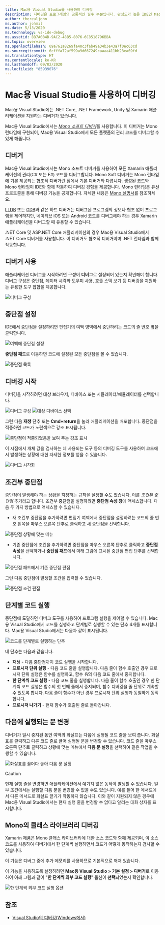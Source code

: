 ```yaml
---
title: Mac용 Visual Studio를 사용하여 디버깅
description: 디버깅은 프로그래밍의 공통적인 필수 부분입니다. 완성도가 높은 IDE인 Mac용 Visual Studio에는 편리한 디버깅을 위한 전체 기능 모음이 포함되어 있습니다. 이 문서에서는 Mac용 Visual Studio에서 안전한 디버깅부터 데이터 시각화까지 디버깅의 잠재력을 완전히 활용하는 방법을 설명합니다.
author: therealjohn
ms.author: johmil
ms.date: 5/13/2020
ms.technology: vs-ide-debug
ms.assetid: BB7A084D-9AC2-48B5-8076-6C8518796BBA
ms.topic: overview
ms.openlocfilehash: 09a761a8269fa40c3fab49a34b3e43a7f0ec63cd
ms.sourcegitcommit: 6cfffa72af599a9d667249caaaa411bb28ea69fd
ms.translationtype: HT
ms.contentlocale: ko-KR
ms.lasthandoff: 09/02/2020
ms.locfileid: "85939076"
---
```

# <a name="debugging-with-visual-studio-for-mac"></a>Mac용 Visual Studio를 사용하여 디버깅

Mac용 Visual Studio에는 .NET Core, .NET Framework, Unity 및 Xamarin 애플리케이션을 지원하는 디버거가 있습니다.

Mac용 Visual Studio에서는 [*Mono 소프트 디버거*](https://www.mono-project.com/docs/advanced/runtime/docs/soft-debugger/)를 사용합니다. 이 디버거는 Mono 런타임에 구현되어, Mac용 Visual Studio에서 모든 플랫폼의 관리 코드를 디버그할 수 있게 해줍니다.

## <a name="the-debugger"></a>디버거

Mac용 Visual Studio에서는 Mono 소프트 디버거를 사용하여 모든 Xamarin 애플리케이션의 관리(C# 또는 F#) 코드를 디버그합니다. Mono Soft 디버거는 Mono 런타임에 기본 제공되는 협조적 디버거란 점에서 기본 디버거와 다릅니다. 생성된 코드와 Mono 런타임이 IDE와 함께 작동하여 디버깅 경험을 제공합니다. Mono 런타임은 유선 프로토콜을 통해 디버깅 기능을 공개합니다. 자세한 내용은 [Mono 설명서](https://www.mono-project.com/docs/advanced/runtime/docs/soft-debugger-wire-format/)를 참조하세요.

[LLDB]( http://lldb.llvm.org/index.html) 또는 [GDB]( https://www.gnu.org/software/gdb/)와 같은 하드 디버거는 디버그된 프로그램의 정보나 협조 없이 프로그램을 제어하지만, 네이티브 iOS 또는 Android 코드를 디버그해야 하는 경우 Xamarin 애플리케이션을 디버그할 때 유용할 수 있습니다.

.NET Core 및 ASP.NET Core 애플리케이션의 경우 Mac용 Visual Studio에서 .NET Core 디버거를 사용합니다. 이 디버거도 협조적 디버거이며 .NET 런타임과 함께 작동합니다.

## <a name="using-the-debugger"></a>디버거 사용

애플리케이션 디버그를 시작하려면 구성이 **디버그**로 설정되어 있는지 확인해야 합니다. 디버그 구성은 중단점, 데이터 시각화 도우미 사용, 호출 스택 보기 등 디버깅을 지원하는 유용한 도구 집합을 제공합니다.

![디버그 구성](media/debugging-image_0.png)

## <a name="setting-a-breakpoint"></a>중단점 설정

IDE에서 중단점을 설정하려면 편집기의 여백 영역에서 중단하려는 코드의 줄 번호 옆을 클릭합니다.

![여백에 중단점 설정](media/debugging-image0.png)

**중단점 패드**로 이동하면 코드에 설정된 모든 중단점을 볼 수 있습니다.

![중단점 목록](media/debugging-image0a.png)

## <a name="start-debugging"></a>디버깅 시작

디버깅을 시작하려면 대상 브라우저, 디바이스 또는 시뮬레이터/에뮬레이터를 선택합니다.

![디버그 구성](media/debugging-image_0.png)
![대상 디바이스 선택](media/debugging-image1.png)

그런 다음 **재생** 단추 또는 **Cmd+return**을 눌러 애플리케이션을 배포합니다. 중단점을 적중하면 코드가 노란색으로 강조 표시됩니다.

![중단점이 적중되었음을 보여 주는 강조 표시](media/debugging-image2.png)

이 시점에서 개체 값을 검사하는 데 사용되는 도구 등의 디버깅 도구를 사용하여 코드에서 발생하는 상황에 대한 자세한 정보를 얻을 수 있습니다.

![디버그 시각화](media/debugging-image3.png)

## <a name="conditional-breakpoints"></a>조건부 중단점

중단점이 발생해야 하는 상황을 지정하는 규칙을 설정할 수도 있습니다. 이를 *조건부 중단점* 추가라고 합니다. 조건부 중단점을 설정하려면 **중단점 속성 창**에 액세스합니다. 다음 두 가지 방법으로 액세스할 수 있습니다.

* 새 조건부 중단점을 추가하려면 편집기 여백에서 중단점을 설정하려는 코드의 줄 번호 왼쪽을 마우스 오른쪽 단추로 클릭하고 새 중단점을 선택합니다.

 ![중단점 상황에 맞는 메뉴](media/debugging-image4.png)

* 기존 중단점에 조건을 추가하려면 중단점을 마우스 오른쪽 단추로 클릭하고 **중단점 속성**을 선택하거나 **중단점 패드**에서 아래 그림에 표시된 중단점 편집 단추를 선택합니다.

 ![중단점 패드에서 기존 중단점 편집](media/debugging-image5.png)

그런 다음 중단점이 발생할 조건을 입력할 수 있습니다.

 ![중단점 조건 편집](media/debugging-image6.png)

## <a name="stepping-through-code"></a>단계별 코드 실행

중단점에 도달하면 디버그 도구를 사용하여 프로그램 실행을 제어할 수 있습니다. Mac용 Visual Studio에서 코드를 실행하고 단계별로 실행할 수 있는 단추 4개를 표시합니다. Mac용 Visual Studio에서는 다음과 같이 표시됩니다.

 ![코드를 단계별로 실행하는 단추](media/debugging-image7.png)

네 단추는 다음과 같습니다.

* **재생** - 다음 중단점까지 코드 실행을 시작합니다.
* **프로시저 단위 실행** - 다음 코드 줄을 실행합니다. 다음 줄이 함수 호출인 경우 프로시저 단위 실행은 함수를 실행하고, 함수 *뒤*의 다음 코드 줄에서 중지합니다.
* **한 단계씩 코드 실행** - 다음 코드 줄을 실행합니다. 다음 줄이 함수 호출인 경우 한 단계씩 코드 실행은 함수의 첫 번째 줄에서 중지되며, 함수 디버깅을 줄 단위로 계속할 수 있도록 합니다. 다음 줄이 함수가 아닌 경우 프로시저 단위 실행과 동일하게 동작합니다.
* **프로시저 나가기** - 현재 함수가 호출된 줄로 돌아갑니다.

## <a name="change-which-statement-is-executed-next"></a>다음에 실행되는 문 변경

디버거가 일시 중지된 동안 여백의 화살표는 다음에 실행될 코드 줄을 보여 줍니다. 화살표를 클릭하고 다른 코드 줄로 끌어 실행될 문을 변경할 수 있습니다. 코드 줄을 마우스 오른쪽 단추로 클릭하고 상황에 맞는 메뉴에서 **다음 문 설정**을 선택하여 같은 작업을 수행할 수 있습니다.

![화살표를 끌어다 놓아 다음 문 설정](media/debugger-drag-setnextstatement.gif)

> [!CAUTION]
> 현재 실행 줄을 변경하면 애플리케이션에서 예기치 않은 동작이 발생할 수 있습니다. 일부 조건에서는 실행할 다음 문을 변경할 수 없을 수도 있습니다. 예를 들어 한 메서드에서 다른 메서드로 화살표 끌기가 작동하지 않습니다. 이와 같이 지원되지 않은 경우에 Mac용 Visual Studio에서는 현재 실행 줄을 변경할 수 없다고 알리는 대화 상자를 표시합니다. 

## <a name="debugging-monos-class-libraries"></a>Mono의 클래스 라이브러리 디버깅

Xamarin 제품은 Mono 클래스 라이브러리에 대한 소스 코드와 함께 제공되며, 이 소스 코드를 사용하여 디버거에서 한 단계씩 실행하면서 코드가 어떻게 동작하는지 검사할 수 있습니다.

이 기능은 디버그 중에 추가 메모리를 사용하므로 기본적으로 꺼져 있습니다.

이 기능을 사용하도록 설정하려면 **Mac용 Visual Studio > 기본 설정 > 디버거**로 이동하여 아래 그림과 같이 "**한 단계씩 외부 코드 실행**" 옵션이 **선택**되었는지 확인합니다.

![한 단계씩 외부 코드 실행 옵션](media/debugging-image8.png)

## <a name="see-also"></a>참조

- [Visual Studio의 디버깅(Windows에서)](/visualstudio/debugger/)
